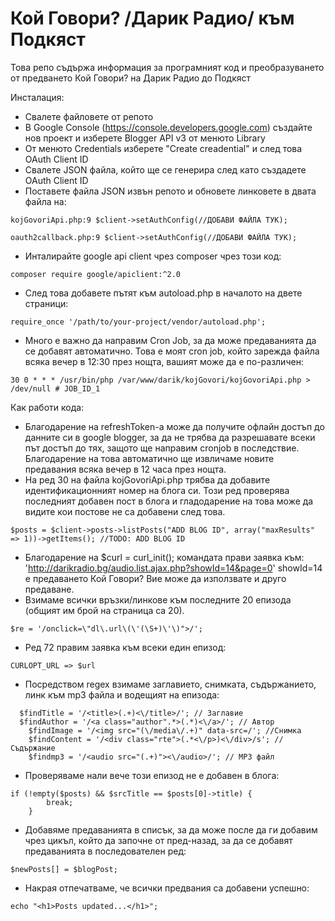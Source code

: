 # Кой Говори? /Дарик Радио/ към Подкяст
Това репо съдържа информация за програмният код и преобразуването от предването Кой Говори? на Дарик Радио до Подкяст

Инсталация: 
- Свалете файловете от репото
- В Google Console (https://console.developers.google.com) създайте нов проект и изберете Blogger API v3 от менюто Library
- От менюто Credentials изберете "Create creadential" и след това OAuth Client ID
- Свалете JSON файла, който ще се генерира след като създадете OAuth Client ID
- Поставете файла JSON извън репото и обновете линковете в двата файла на:
```
kojGovoriApi.php:9 $client->setAuthConfig(//ДОБАВИ ФАЙЛА ТУК);
```
```
oauth2callback.php:9 $client->setAuthConfig(//ДОБАВИ ФАЙЛА ТУК);
```
- Инталирайте google api client чрез composer чрез този код:
```
composer require google/apiclient:^2.0
```
- След това добавете пътят към autoload.php в началото на двете страници:
```
require_once '/path/to/your-project/vendor/autoload.php';
```
- Много е важно да направим Cron Job, за да може предаванията да се добавят автоматично. Това е моят cron job, който зарежда файла всяка вечер в 12:30 през нощта, вашият може да е по-различен:
```
30 0 * * * /usr/bin/php /var/www/darik/kojGovori/kojGovoriApi.php > /dev/null # JOB_ID_1
```

Как работи кода:
- Благодарение на refreshToken-а може да получите офлайн достъп до данните си в google blogger, за да не трябва да разрешавате всеки път достъп до тях, защото ще направим cronjob в последствие. Благодарение на това автоматично ще извличаме новите предавания всяка вечер в 12 часа през нощта.
- На ред 30 на файла kojGovoriApi.php трябва да добавите идентификационният номер на блога си. Този ред проверява последният добавен пост в блога и гладодарение на това може да видите кои постове не са добавени след това.
```
$posts = $client->posts->listPosts("ADD BLOG ID", array("maxResults" => 1))->getItems(); //TODO: ADD BLOG ID
```
- Благодарение на $curl = curl_init(); командата прави заявка към: 'http://darikradio.bg/audio.list.ajax.php?showId=14&page=0' showId=14 е предаването Кой Говори? Вие може да използвате и друго предаване.
- Взимаме всички връзки/линкове към последните 20 епизода (общият им брой на страница са 20).
```
$re = '/onclick=\"dl\.url\(\'(\S+)\'\)">/';
```
- Ред 72 правим заявка към всеки един епизод:
```
CURLOPT_URL => $url
```
- Посредством regex взимаме заглавието, снимката, съдържанието, линк към mp3 файла и водещият на епизода:

```
  $findTitle = '/<title>(.+)<\/title>/'; // Заглавие
  $findAuthor = '/<a class="author".*>(.*)<\/a>/'; // Автор
	$findImage = '/<img src="(\/media\/.+)" data-src=/'; //Снимка
	$findContent = '/<div class="rte">(.*<\/p>)<\/div>/s'; // Съдържание
	$findmp3 = '/<audio src="(.+)"><\/audio>/'; // MP3 файл
```
- Проверяваме нали вече този епизод не е добавен в блога:
```
if (!empty($posts) && $srcTitle == $posts[0]->title) {
		break;
	}
```
- Добавяме предаванията в списък, за да може после да ги добавим чрез цикъл, който да започне от пред-назад, за да се добавят предаванията в последователен ред:
```
$newPosts[] = $blogPost;
```
- Накрая отпечатваме, че всички предвания са добавени успешно:
```
echo "<h1>Posts updated...</h1>";
```
